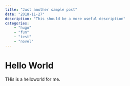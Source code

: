 ```yaml
---
title: "Just another sample post"
date: "2018-11-27"
description: "This should be a more useful description"
categories:
    - "hugo"
    - "fun"
    - "test"
    - "novel"
---
```


# Hello World

THis is a helloworld for me.
